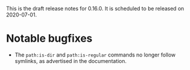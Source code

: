 This is the draft release notes for 0.16.0. It is scheduled to be released on
2020-07-01.

# Notable bugfixes

-   The `path:is-dir` and `path:is-regular` commands no longer follow symlinks,
    as advertised in the documentation.
